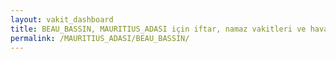 ```yaml
---
layout: vakit_dashboard
title: BEAU_BASSIN, MAURITIUS_ADASI için iftar, namaz vakitleri ve hava durumu - ilçe/eyalet seç
permalink: /MAURITIUS_ADASI/BEAU_BASSIN/
---
```


<script type="text/javascript">
  var GLOBAL_COUNTRY = 'MAURITIUS_ADASI';
  var GLOBAL_CITY = 'BEAU_BASSIN';
  var GLOBAL_STATE = '';
  var lat = 72;
  var lon = 21;
</script>

